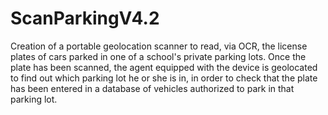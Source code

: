 # ScanParkingV4.2
Creation of a portable geolocation scanner to read, via OCR, the license plates of cars parked in one of a school's private parking lots. Once the plate has been scanned, the agent equipped with the device is geolocated to find out which parking lot he or she is in, in order to check that the plate has been entered in a database of vehicles authorized to park in that parking lot.